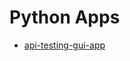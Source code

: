 # Python Apps 

- <a href="https://github.com/sauravdwivedi/Apps/tree/main/Python/api-testing-gui-app">api-testing-gui-app</a><br>
